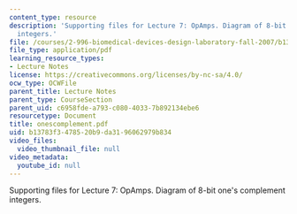 ```yaml
---
content_type: resource
description: 'Supporting files for Lecture 7: OpAmps. Diagram of 8-bit one''s complement
  integers.'
file: /courses/2-996-biomedical-devices-design-laboratory-fall-2007/b13783f3478520b9da3196062979b834_onescomplement.pdf
file_type: application/pdf
learning_resource_types:
- Lecture Notes
license: https://creativecommons.org/licenses/by-nc-sa/4.0/
ocw_type: OCWFile
parent_title: Lecture Notes
parent_type: CourseSection
parent_uid: c6958fde-a793-c080-4033-7b892134ebe6
resourcetype: Document
title: onescomplement.pdf
uid: b13783f3-4785-20b9-da31-96062979b834
video_files:
  video_thumbnail_file: null
video_metadata:
  youtube_id: null
---
```

Supporting files for Lecture 7: OpAmps. Diagram of 8-bit one's complement integers.